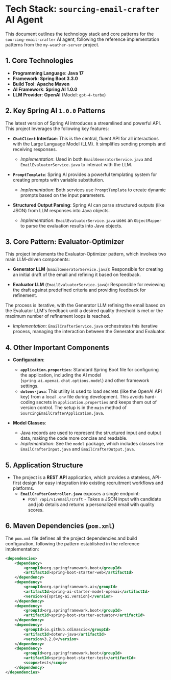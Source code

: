 # Tech Stack: `sourcing-email-crafter` AI Agent

This document outlines the technology stack and core patterns for the `sourcing-email-crafter` AI agent, following the reference implementation patterns from the `my-weather-server` project.

## 1. Core Technologies

*   **Programming Language**: **Java 17**
*   **Framework**: **Spring Boot 3.3.0**
*   **Build Tool**: **Apache Maven**
*   **AI Framework**: **Spring AI 1.0.0**
*   **LLM Provider**: **OpenAI** (Model: `gpt-4-turbo`)

## 2. Key Spring AI `1.0.0` Patterns

The latest version of Spring AI introduces a streamlined and powerful API. This project leverages the following key features:

*   **`ChatClient` Interface**: This is the central, fluent API for all interactions with the Large Language Model (LLM). It simplifies sending prompts and receiving responses.

    *   *Implementation*: Used in both `EmailGeneratorService.java` and `EmailEvaluatorService.java` to interact with the LLM.

*   **`PromptTemplate`**: Spring AI provides a powerful templating system for creating prompts with variable substitution.

    *   *Implementation*: Both services use `PromptTemplate` to create dynamic prompts based on the input parameters.

*   **Structured Output Parsing**: Spring AI can parse structured outputs (like JSON) from LLM responses into Java objects.

    *   *Implementation*: `EmailEvaluatorService.java` uses an `ObjectMapper` to parse the evaluation results into Java objects.

## 3. Core Pattern: Evaluator-Optimizer

This project implements the Evaluator-Optimizer pattern, which involves two main LLM-driven components:

*   **Generator LLM** (`EmailGeneratorService.java`): Responsible for creating an initial draft of the email and refining it based on feedback.

*   **Evaluator LLM** (`EmailEvaluatorService.java`): Responsible for reviewing the draft against predefined criteria and providing feedback for refinement.

The process is iterative, with the Generator LLM refining the email based on the Evaluator LLM's feedback until a desired quality threshold is met or the maximum number of refinement loops is reached.

*   *Implementation*: `EmailCrafterService.java` orchestrates this iterative process, managing the interaction between the Generator and Evaluator.

## 4. Other Important Components

*   **Configuration**:
    *   **`application.properties`**: Standard Spring Boot file for configuring the application, including the AI model (`spring.ai.openai.chat.options.model`) and other framework settings.
    *   **`dotenv-java`**: This utility is used to load secrets (like the OpenAI API key) from a local `.env` file during development. This avoids hard-coding secrets in `application.properties` and keeps them out of version control. The setup is in the `main` method of `SourcingEmailCrafterApplication.java`.

*   **Model Classes**:
    *   Java records are used to represent the structured input and output data, making the code more concise and readable.
    *   *Implementation*: See the `model` package, which includes classes like `EmailCrafterInput.java` and `EmailCrafterOutput.java`.

## 5. Application Structure

*   The project is a **REST API** application, which provides a stateless, API-first design for easy integration into existing recruitment workflows and platforms.
    *   **`EmailCrafterController.java`** exposes a single endpoint:
        *   `POST /api/v1/email/craft` - Takes a JSON input with candidate and job details and returns a personalized email with quality scores.

## 6. Maven Dependencies (`pom.xml`)

The `pom.xml` file defines all the project dependencies and build configuration, following the pattern established in the reference implementation:

```xml
<dependencies>
    <dependency>
        <groupId>org.springframework.boot</groupId>
        <artifactId>spring-boot-starter-web</artifactId>
    </dependency>
    <dependency>
        <groupId>org.springframework.ai</groupId>
        <artifactId>spring-ai-starter-model-openai</artifactId>
        <version>${spring-ai.version}</version>
    </dependency>
    <dependency>
        <groupId>org.springframework.boot</groupId>
        <artifactId>spring-boot-starter-actuator</artifactId>
    </dependency>
    <dependency>
        <groupId>io.github.cdimascio</groupId>
        <artifactId>dotenv-java</artifactId>
        <version>3.2.0</version>
    </dependency>
    <dependency>
        <groupId>org.springframework.boot</groupId>
        <artifactId>spring-boot-starter-test</artifactId>
        <scope>test</scope>
    </dependency>
</dependencies>
``` 
